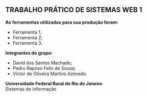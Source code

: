 ## TRABALHO PRÁTICO DE SISTEMAS WEB 1

<strong>As ferramentas utilizadas para sua produção foram:</strong>
- Ferramenta 1;
- Ferramenta 2;
- Ferramenta 3.

<strong>Integrantes do grupo:</strong>
- David dos Santos Machado;
- Pedro Raposo Felix de Sousa;
- Victor de Oliveira Martins Azevedo.

<strong>Universidade Federal Rural do Rio de Janeiro</strong></br>
Sistemas de Informação</br>